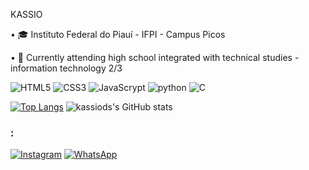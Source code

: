 KASSIO

• 🎓 Instituto Federal do Piauí - IFPI - Campus Picos 

•  📖 Currently attending high school integrated with technical studies - information technology 2/3

![HTML5](https://img.shields.io/badge/HTML5-E34F26?style=for-the-badge&logo=html5&logoColor=white)
![CSS3](https://img.shields.io/badge/CSS3-1572B6?style=for-the-badge&logo=css3&logoColor=white)
![JavaScrypt](https://img.shields.io/badge/JavaScript-323330?style=for-the-badge&logo=javascript&logoColor=F7DF1E)
![python](https://img.shields.io/badge/Python-14354C?style=for-the-badge&logo=python&logoColor=white)
![C](https://img.shields.io/badge/C-00599C?style=for-the-badge&logo=c&logoColor=white)


[![Top Langs](https://github-readme-stats.vercel.app/api/top-langs/?username=kassiods&layout=donut&theme=dark)](https://github.com/kassiods/github-readme-stats) ![kassiods's GitHub stats](https://github-readme-stats.vercel.app/api?username=kassiods&show_icons=true&theme=dark)

### <contato>:
[![Instagram](https://img.shields.io/badge/Instagram-E4405F?style=for-the-badge&logo=instagram&logoColor=white)](https://www.instagram.com/kassio.ds/)
[![WhatsApp](https://img.shields.io/badge/WhatsApp-25D366?style=for-the-badge&logo=whatsapp&logoColor=white)](https://wa.me/+558999938399)
